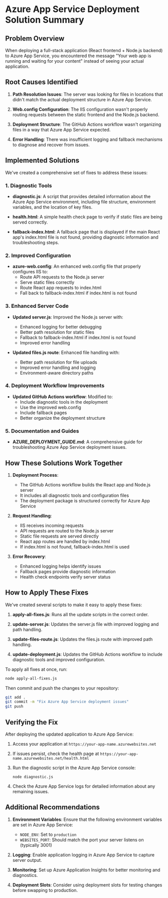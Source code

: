 # Azure App Service Deployment Solution Summary

## Problem Overview

When deploying a full-stack application (React frontend + Node.js backend) to Azure App Service, you encountered the message "Your web app is running and waiting for your content" instead of seeing your actual application.

## Root Causes Identified

1. **Path Resolution Issues**: The server was looking for files in locations that didn't match the actual deployment structure in Azure App Service.

2. **Web.config Configuration**: The IIS configuration wasn't properly routing requests between the static frontend and the Node.js backend.

3. **Deployment Structure**: The GitHub Actions workflow wasn't organizing files in a way that Azure App Service expected.

4. **Error Handling**: There was insufficient logging and fallback mechanisms to diagnose and recover from issues.

## Implemented Solutions

We've created a comprehensive set of fixes to address these issues:

### 1. Diagnostic Tools

- **diagnostic.js**: A script that provides detailed information about the Azure App Service environment, including file structure, environment variables, and the location of key files.

- **health.html**: A simple health check page to verify if static files are being served correctly.

- **fallback-index.html**: A fallback page that is displayed if the main React app's index.html file is not found, providing diagnostic information and troubleshooting steps.

### 2. Improved Configuration

- **azure-web.config**: An enhanced web.config file that properly configures IIS to:
  - Route API requests to the Node.js server
  - Serve static files correctly
  - Route React app requests to index.html
  - Fall back to fallback-index.html if index.html is not found

### 3. Enhanced Server Code

- **Updated server.js**: Improved the Node.js server with:
  - Enhanced logging for better debugging
  - Better path resolution for static files
  - Fallback to fallback-index.html if index.html is not found
  - Improved error handling

- **Updated files.js route**: Enhanced file handling with:
  - Better path resolution for file uploads
  - Improved error handling and logging
  - Environment-aware directory paths

### 4. Deployment Workflow Improvements

- **Updated GitHub Actions workflow**: Modified to:
  - Include diagnostic tools in the deployment
  - Use the improved web.config
  - Include fallback pages
  - Better organize the deployment structure

### 5. Documentation and Guides

- **AZURE_DEPLOYMENT_GUIDE.md**: A comprehensive guide for troubleshooting Azure App Service deployment issues.

## How These Solutions Work Together

1. **Deployment Process**:
   - The GitHub Actions workflow builds the React app and Node.js server
   - It includes all diagnostic tools and configuration files
   - The deployment package is structured correctly for Azure App Service

2. **Request Handling**:
   - IIS receives incoming requests
   - API requests are routed to the Node.js server
   - Static file requests are served directly
   - React app routes are handled by index.html
   - If index.html is not found, fallback-index.html is used

3. **Error Recovery**:
   - Enhanced logging helps identify issues
   - Fallback pages provide diagnostic information
   - Health check endpoints verify server status

## How to Apply These Fixes

We've created several scripts to make it easy to apply these fixes:

1. **apply-all-fixes.js**: Runs all the update scripts in the correct order.

2. **update-server.js**: Updates the server.js file with improved logging and path handling.

3. **update-files-route.js**: Updates the files.js route with improved path handling.

4. **update-deployment.js**: Updates the GitHub Actions workflow to include diagnostic tools and improved configuration.

To apply all fixes at once, run:

```bash
node apply-all-fixes.js
```

Then commit and push the changes to your repository:

```bash
git add .
git commit -m "Fix Azure App Service deployment issues"
git push
```

## Verifying the Fix

After deploying the updated application to Azure App Service:

1. Access your application at `https://your-app-name.azurewebsites.net`

2. If issues persist, check the health page at `https://your-app-name.azurewebsites.net/health.html`

3. Run the diagnostic script in the Azure App Service console:
   ```
   node diagnostic.js
   ```

4. Check the Azure App Service logs for detailed information about any remaining issues.

## Additional Recommendations

1. **Environment Variables**: Ensure that the following environment variables are set in Azure App Service:
   - `NODE_ENV`: Set to `production`
   - `WEBSITES_PORT`: Should match the port your server listens on (typically 3001)

2. **Logging**: Enable application logging in Azure App Service to capture server output.

3. **Monitoring**: Set up Azure Application Insights for better monitoring and diagnostics.

4. **Deployment Slots**: Consider using deployment slots for testing changes before swapping to production.

